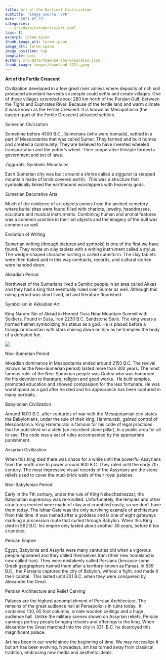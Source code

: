 ```yaml
---
title: Art of the Earliest Civilization
subtitle: 'Image Source: VPR'
date: '2021-07-27'
categories:
  - src/data/categories/art.yaml
tags: []
excerpt: lorem-ipsum
thumb_image_alt: lorem-ipsum
image_alt: lorem-ipsum
image_position: top
template: post
author: src/data/team/person-0cwaca1es.json
thumb_image: images/download (22).jpeg
---
```

**Art of the Fertile Crescent**

Civilization developed in a few great river valleys where deposits of rich soil produced abundant harvests so people could settle and create villages. One of these villages extended about 280 km north of the Persian Gulf, between the Tigris and Euphrates River. Because of the fertile land and warm climate it was known as the Fertile Crescent. It is known as Mesopotamia (the eastern part of the Fertile Crescent) attracted settlers.

Sumerian Civilization

Sometime before 4500 B.C., Sumerians (who were nomads), settled in a part of Mesopotamia that was called Sumer. They farmed and built homes and created a community. They are believed to have invented wheeled transportation and the potter’s wheel. Their cooperative lifestyle formed a government and set of laws.

Ziggurats: Symbolic Mountains

Each Sumerian city was built around a shrine called a ziggurat (a stepped mountain made of brick covered earth).  This was a structure that symbolically linked the earthbound worshippers with heavenly gods.

Sumerian Decorative Arts

Much of the evidence of art objects comes from the ancient cemetery where burial sites were found filled with chariots, jewelry, headdresses, sculpture and musical instruments. Combining human and animal features was a common practice in their art objects and the imagery of the bull was common as well.

Evolution of Writing

Sumerian writing (through pictures and symbols) is one of the first we have found. They wrote on clay tablets with a writing instrument called a stylus.  The wedge-shaped character writing is called cuneiform. The clay tablets were then baked and in this way contracts, records, and cultural stories were handed down.

Akkadian Period

Northwest of the Sumerians lived a Semitic people in an area called Akkas and they had a king that eventually ruled over Sumer as well. Although this ruling period was short lived, art and literature flourished.

Symbolism in Akkadian Art

King Naram-Sin of Akkad in Horned Tiara Near Mountain Summit with Soldiers. Found in Susa, Iran 2230 B.C. Sandstone Stele. The king wears a horned helmet symbolizing his status as a god. He is placed before a triangular mountain with stars shining down on him as he tramples the body of a defeated foe.

![](https://lh6.googleusercontent.com/pIsTZc5oAwPgTh92mt15Neilz7EpTeKJc8MrRB6N\_3lQ5QEGmPB95665cNO22ACiZQuFx-VrJzscu9QdTKTOoY7mMYPXm4nn-oUCkg9JNy-L2UYa5X9Wqw98KvVm8HmQZWGjCbfz)

Neo-Sumerian Period

Akkadian dominance in Mesopotamia ended around 2150 B.C. The revival (known as the Neo-Sumerian period) lasted more than 300 years. The most famous ruler of the Neo-Sumerian people was Gudea who was honoured for his devotion to literature, religion and good works.  He built temples, promoted education and showed compassion for the less fortunate. He was worshipped as a god after he died and his appearance has been captured in many portraits.

Babylonian Civilization

Around 1800 B.C. after centuries of war with the Mesopotamian city states the Babylonians, under the rule of their king, Hammurabi, gained control of Mesopotamia. King Hammurabi is famous for his code of legal practices that he published on a stele (an inscribed stone pillar), in a public area for all to see. The code was a set of rules accompanied by the appropriate punishment.

Assyrian Civilization

When this king died there was chaos for a while until the powerful Assyrians from the north rose to power around 900 B.C. They ruled until the early 7th century. The most impressive visual records of the Assyrians are the stone reliefs used to cover the mud-brick walls of their royal palaces.

Neo-Babylonian Period

Early in the 7th century, under the rule of King Nebuchadnezzar, the Babylonian supremacy was re-kindled. Unfortunately, the temples and other structures erected were made of clay and crumbled easily, so we don’t have them today. The Ishtar Gate was the only surviving example of architecture from this time. It was named after a goddess and is one of eight gateways marking a procession route that curled through Babylon. When this King died in 562 B.C. his empire only lasted about another 30 years, before it too crumbled.

Persian Empire

Egypt, Babylonia and Assyria were many centuries old when a vigorous people appeared and they called themselves Irani (their new homeland is now called Iran). They were mistakenly called Persians (because some Greek geographers named them after a territory known as Parsa). In 539 B.C., the Persians captured the city of Babylon, without a fight, and made it their capital.  This lasted until 331 B.C. when they were conquered by Alexander the Great.

Persian Architecture and Relief Carving

Palaces are the highest accomplishment of Persian Architecture. The remains of the great audience hall at Persepolis is in ruins today.  It contained 100, 65 foot columns, ornate wooden ceilings and a huge audience hall. Unlike the military scenes shown on Assyrian reliefs, Persian carvings portray people bringing tributes and offerings to the king. When Alexander the Great marched into the city in 331. B.C. he destroyed this magnificent palace. 

Art has been in our world since the beginning of time. We may not realize it but art has been evolving. Nowadays, art has turned away from classical tradition, embracing new media and aesthetic ideals.   

